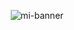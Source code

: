 <p align="center">
  <img src="https://github.com/AlexCairo/Proyectos-MERN/assets/110007148/232d5300-f0a6-41a8-a282-9bbc3d8a80d1" alt="mi-banner">
</p>
